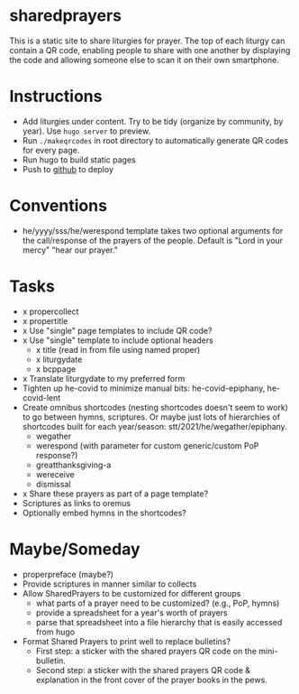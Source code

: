 # sharedprayers

This is a static site to share liturgies for prayer. The top of each liturgy can contain a QR code, enabling people to share with one another by displaying the code and allowing someone else to scan it on their own smartphone.

# Instructions
- Add liturgies under content. Try to be tidy (organize by community, by year). Use `hugo server` to preview.
- Run `./makeqrcodes` in root directory to automatically generate QR codes for every page.
- Run hugo to build static pages
- Push to [github](https://github.com/toddfoster/sharedprayers) to deploy

# Conventions
- he/yyyy/sss/he/werespond template takes two optional arguments for the call/response of the prayers of the people. Default is "Lord in your mercy" "hear our prayer."

# Tasks
- x propercollect
- x propertitle
- x Use "single" page templates to include QR code?
- x Use "single" template to include optional headers
    + x title (read in from file using named proper)
    + x liturgydate
    + x bcppage
- x Translate liturgydate to my preferred form
- Tighten up he-covid to minimize manual bits: he-covid-epiphany, he-covid-lent
- Create omnibus shortcodes (nesting shortcodes doesn't seem to work) to go between hymns, scriptures. Or maybe just lots of hierarchies of shortcodes built for each year/season: stt/2021/he/wegather/epiphany.
    - wegather
    - werespond (with parameter for custom generic/custom PoP response?)
    - greatthanksgiving-a
    - wereceive
    - dismissal
- x Share these prayers as part of a page template?
- Scriptures as links to oremus
- Optionally embed hymns in the shortcodes?

# Maybe/Someday
- properpreface (maybe?)
- Provide scriptures in manner similar to collects
- Allow SharedPrayers to be customized for different groups
  - what parts of a prayer need to be customized? (e.g., PoP, hymns)
  - provide a spreadsheet for a year's worth of prayers
  - parse that spreadsheet into a file hierarchy that is easily accessed from hugo
- Format Shared Prayers to print well to replace bulletins?
  - First step: a sticker with the shared prayers QR code on the mini-bulletin.
  - Second step: a sticker with the shared prayers QR code & explanation in the front cover of the prayer books in the pews.
